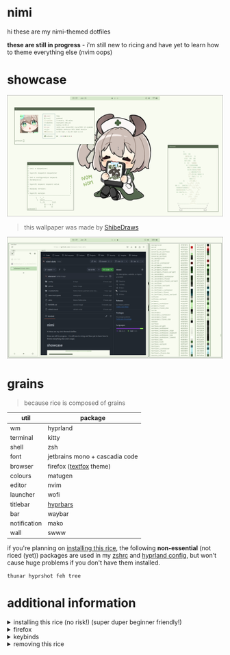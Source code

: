 # nimi
hi these are my nimi-themed dotfiles

**these are still in progress** - i'm still new to ricing and have yet to learn how to theme everything else (nvim oops)

# showcase
![1](./.github/1.png)
> this wallpaper was made by [ShibeDraws](https://danbooru.donmai.us/posts/8745834)

![2](./.github/02.png)

# grains 
> because rice is composed of grains

| util | package |
| --- | --- |
| wm | hyprland |
| terminal | kitty |
| shell | zsh |
| font | jetbrains mono + cascadia code |
| browser | firefox ([textfox](https://github.com/adriankarlen/textfox) theme) |
| colours | matugen |
| editor | nvim |
| launcher | wofi |
| titlebar | [hyprbars](https://hyprland.org/plugins/hyprbars/) |
| bar | waybar |
| notification | mako |
| wall | swww |

if you're planning on [installing this rice](#additional-information), the following 
**non-essential** (not riced (yet)) packages are used in my 
[zshrc](https://github.com/edamamet/nimi-dots/blob/master/.zshrc) and 
[hyprland config](https://github.com/edamamet/nimi-dots/blob/master/.config/hypr/hyprland.conf), 
but won't cause huge problems if you don't have them installed.  

```
thunar hyprshot feh tree
```

# additional information

<details>
<summary>installing this rice (no risk!) (super duper beginner friendly!)</summary>

<br>

i highly doubt anyone will try running this rice on bare metal, but if you would like to, 
i've provided some very basic tools so you can try it out quickly, and 
there's no risk in losing **anything** as long as you back everything up (it's easy). 

if you're a newbie and don't know how, i'd **highly** recommend using a dotfile/symlink manager to 
backup your config. this rice was configured with 
[`stow`](https://archlinux.org/packages/extra/any/stow/) (i learned it from 
[this wonderful video by Dreams of Autonomy](https://youtu.be/y6XCebnB9gs)), but the manager 
doesn't really matter, just make sure to [ignore the same files](https://github.com/edamamet/nimi-dots/blob/master/.stow-local-ignore).

once you've backed everything up, you can proceed with

```
# it doesn't matter which directory you're in. you can do this in ~/Downloads if you want.

git clone https://github.com/edamamet/nimi-dots.git

# if AND ONLY IF you're at the root directory (you git cloned and the folder is at ~/nimi):
stow .
# otherwise (at places like ~/Downloads):
stow nimi

# if you're already using stow and don't want to un-stow:
stow --override='.*?' --adopt nimi
git restore .
```

want to uninstall this config? no problem. scroll to the bottom of this readme or click [here](#uninstall) to navigate to the uninstallation section 

### refreshing everything (wallpaper, bar, hyprland, etc.)
the hyprland config has a bind `mod + b` that will run the [refresh script](https://github.com/edamamet/dotfiles/blob/nimi/refresh-rice.sh) that'll take care of (mostly) everything, except for firefox, which is covered below.

</details>

<details>
<summary>firefox</summary>

<br>

the tui look is [textfox](https://github.com/adriankarlen/textfox)

the firefox color theme can be installed it with [this link](https://color.firefox.com/?theme=XQAAAALuAwAAAAAAAABBKYhm849SCicxcUapi38oKRicm6da8pvkvB3S2AgG4kJ875br_76UUjd77ueS_P_cSKnTB_pYaXhspuz-5e3Tw2D6S8U-A09ql1HKtA5_j04CuV-F6skLIRIRUJdrzsoU3PCHTLpVZKzRQSRwqwsbndHALDOaCKLihNnZLazieAts34XJ6JhhoEe9eeCvHQUDiUD-KXBB3v0etQhIomL2DvF8nkkYxorIu1JUu0wENbKAtQwF7yt_jXj_22BGLnU4fdaw9zhd41VG2FcdKQb9OL4-fY12zKeARoIVD0-x_fJKYKqJGBy8umGnUISitIteoxlbpr6yly5j2cSN4ACfIg0nh2dcBq9KQ3qn4roq1JMxFe8frZ1oOeb7r3wGoa31yLnlVg7_qmGJI4pRvITXqK37aUcrkCEdnLpN8E2PKjtHeS6KtD65szRsonMAPAn4o8vnA-WbXElckbH3Qvvskkt1NDsRbEqjpKvxpu5eJ-MUTVtYoccAkyj1Qhw5F29mUZGZLf_zvVyi) 
or with a [script](./.mozilla/firefox/theme.sh) that does it for you (so you don't need to open this page to install it):
```
# allow execution of the script
chmod +x .mozilla/firefox/theme.sh

./.mozilla/firefox/theme.sh
```

for convenience, you can also use the `theme-firefox` alias (as long as `.mozilla/firefox/theme.sh` has execute perms):
```
theme-firefox
```

### nimifox ascii

if you want the nimifox ascii (firefox startup ascii) and you already have 
[textfox](https://github.com/adriankarlen/textfox) installed (currently working on a script that can do the following):

1. find the defaults.css folder:
```
find ~/.mozilla -name '*defaults.css'
```

2. replace the string inside `--tf-newtab-logo` with the following:
```
          _           _ ____           \A    ____  (_)___ ___  (_) __/___  _  __\A   / __ \\/ / __ `__ \\/ / /_/ __ \\| |/_/\A  / / / / / / / / / / / __/ /_/ />  <  \A /_/ /_/_/_/ /_/ /_/_/_/  \\____/_/|_|
```

</details>

<details>
<summary>keybinds</summary>

<br>

there are a lot of keybinds, but the bare minimum you'll need are:
> mod is your windows key (probably)

| bind | action |
| --- | --- |
| mod + enter | terminal |
| mod + space | app launcher |
| mod + e | file explorer |
| mod + b | refresh everything* |

you can find the rest at [`~/.config/hypr/hyprland.conf`](https://github.com/edamamet/nimi-dots/blob/master/.config/hypr/hyprland.conf)


</details>

<details>
<summary id="uninstall">removing this rice</summary>

<br>

use your dotfile manager to de-symlink everything:
```
stow -D nimi
rm -rf nimi
```

</details>
